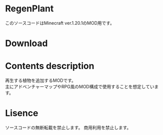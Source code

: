 # RegenPlant
このソースコードはMinecraft ver.1.20.1のMOD用です。

# Download


# Contents description
再生する植物を追加するMODです。  
主にアドベンチャーマップやRPG風のMOD構成で使用することを想定しています。

# Lisence
ソースコードの無断転載を禁止します。
商用利用を禁止します。
